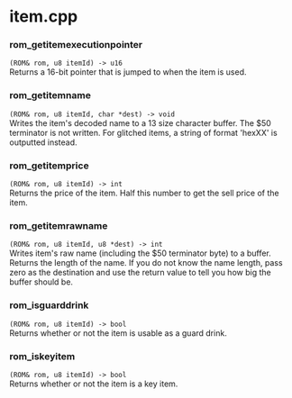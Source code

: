 # item.cpp
### rom_getitemexecutionpointer
`(ROM& rom, u8 itemId) -> u16`  
Returns a 16-bit pointer that is jumped to when the item is used.
### rom_getitemname
`(ROM& rom, u8 itemId, char *dest) -> void`  
Writes the item's decoded name to a 13 size character buffer. The $50 terminator is not written. For glitched items, a string of format 'hexXX' is outputted instead.
### rom_getitemprice
`(ROM& rom, u8 itemId) -> int`  
Returns the price of the item. Half this number to get the sell price of the item.
### rom_getitemrawname
`(ROM& rom, u8 itemId, u8 *dest) -> int`  
Writes item's raw name (including the $50 terminator byte) to a buffer.
Returns the length of the name.
If you do not know the name length, pass zero as the destination and use the return value to tell you how big the buffer should be.
### rom_isguarddrink
`(ROM& rom, u8 itemId) -> bool`  
Returns whether or not the item is usable as a guard drink.
### rom_iskeyitem
`(ROM& rom, u8 itemId) -> bool`  
Returns whether or not the item is a key item.
